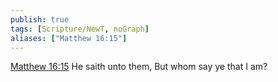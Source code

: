 ```yaml
---
publish: true
tags: [Scripture/NewT, noGraph]
aliases: ["Matthew 16:15"]
---
```

[Matthew 16:15](https://churchofjesuschrist.org/study/scriptures/nt/matt/16?lang=eng&id=p15#p15) He saith unto them, But whom say ye that I am?
